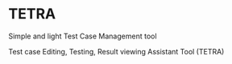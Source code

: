 # TETRA
Simple and light Test Case Management tool

Test case Editing, Testing, Result viewing Assistant Tool (TETRA)
